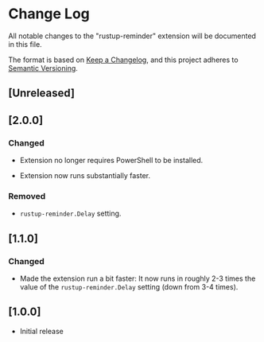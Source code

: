 # Change Log

All notable changes to the "rustup-reminder" extension will be documented in this file.

The format is based on [Keep a Changelog](https://keepachangelog.com/en/1.1.0/), 
and this project adheres to [Semantic Versioning](https://semver.org/spec/v2.0.0.html).

## [Unreleased]

## [2.0.0]

### Changed

- Extension no longer requires PowerShell to be installed.

- Extension now runs substantially faster.

### Removed

- `rustup-reminder.Delay` setting.

## [1.1.0]

### Changed

- Made the extension run a bit faster: It now runs in roughly 2-3 times the value of the `rustup-reminder.Delay` setting (down from 3-4 times).

## [1.0.0]

- Initial release